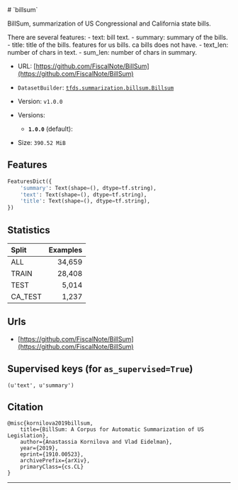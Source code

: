 <div itemscope itemtype="http://schema.org/Dataset">
  <div itemscope itemprop="includedInDataCatalog" itemtype="http://schema.org/DataCatalog">
    <meta itemprop="name" content="TensorFlow Datasets" />
  </div>
  <meta itemprop="name" content="billsum" />
  <meta itemprop="description" content="&#10;BillSum, summarization of US Congressional and California state bills.&#10;&#10;There are several features:&#10;  - text: bill text.&#10;  - summary: summary of the bills.&#10;  - title: title of the bills.&#10;features for us bills. ca bills does not have.&#10;  - text_len: number of chars in text.&#10;  - sum_len: number of chars in summary.&#10;&#10;&#10;To use this dataset:&#10;&#10;```python&#10;import tensorflow_datasets as tfds&#10;&#10;ds = tfds.load('billsum', split='train')&#10;for ex in ds.take(4):&#10;  print(ex)&#10;```&#10;&#10;See [the guide](https://www.tensorflow.org/datasets/overview) for more&#10;informations on [tensorflow_datasets](https://www.tensorflow.org/datasets).&#10;&#10;" />
  <meta itemprop="url" content="https://www.tensorflow.org/datasets/catalog/billsum" />
  <meta itemprop="sameAs" content="https://github.com/FiscalNote/BillSum" />
  <meta itemprop="citation" content="&#10;@misc{kornilova2019billsum,&#10;    title={BillSum: A Corpus for Automatic Summarization of US Legislation},&#10;    author={Anastassia Kornilova and Vlad Eidelman},&#10;    year={2019},&#10;    eprint={1910.00523},&#10;    archivePrefix={arXiv},&#10;    primaryClass={cs.CL}&#10;}&#10;" />
</div>
# `billsum`

BillSum, summarization of US Congressional and California state bills.

There are several features: - text: bill text. - summary: summary of the
bills. - title: title of the bills. features for us bills. ca bills does not
have. - text_len: number of chars in text. - sum_len: number of chars in
summary.

*   URL:
    [https://github.com/FiscalNote/BillSum](https://github.com/FiscalNote/BillSum)
*   `DatasetBuilder`:
    [`tfds.summarization.billsum.Billsum`](https://github.com/tensorflow/datasets/tree/master/tensorflow_datasets/summarization/billsum.py)
*   Version: `v1.0.0`
*   Versions:

    *   **`1.0.0`** (default):

*   Size: `390.52 MiB`

## Features
```python
FeaturesDict({
    'summary': Text(shape=(), dtype=tf.string),
    'text': Text(shape=(), dtype=tf.string),
    'title': Text(shape=(), dtype=tf.string),
})
```

## Statistics

Split   | Examples
:------ | -------:
ALL     | 34,659
TRAIN   | 28,408
TEST    | 5,014
CA_TEST | 1,237

## Urls

*   [https://github.com/FiscalNote/BillSum](https://github.com/FiscalNote/BillSum)

## Supervised keys (for `as_supervised=True`)
`(u'text', u'summary')`

## Citation
```
@misc{kornilova2019billsum,
    title={BillSum: A Corpus for Automatic Summarization of US Legislation},
    author={Anastassia Kornilova and Vlad Eidelman},
    year={2019},
    eprint={1910.00523},
    archivePrefix={arXiv},
    primaryClass={cs.CL}
}
```

--------------------------------------------------------------------------------

